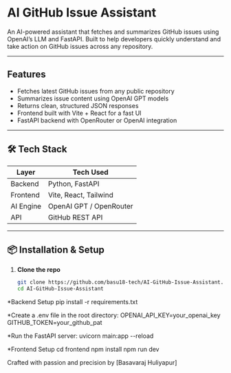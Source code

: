 #  AI GitHub Issue Assistant

An AI-powered assistant that fetches and summarizes GitHub issues using OpenAI’s LLM and FastAPI. Built to help developers quickly understand and take action on GitHub issues across any repository.

---

## Features

-  Fetches latest GitHub issues from any public repository
-  Summarizes issue content using OpenAI GPT models
-  Returns clean, structured JSON responses
-  Frontend built with Vite + React for a fast UI
-  FastAPI backend with OpenRouter or OpenAI integration

---

## 🛠 Tech Stack

| Layer     | Tech Used              |
|-----------|------------------------|
| Backend   | Python, FastAPI        |
| Frontend  | Vite, React, Tailwind  |
| AI Engine | OpenAI GPT / OpenRouter |
| API       | GitHub REST API        |

---

## 📦 Installation & Setup

1. **Clone the repo**  
   ```bash
   git clone https://github.com/basu18-tech/AI-GitHub-Issue-Assistant.git
   cd AI-GitHub-Issue-Assistant
*Backend Setup
pip install -r requirements.txt

*Create a .env file in the root directory:
OPENAI_API_KEY=your_openai_key
GITHUB_TOKEN=your_github_pat

*Run the FastAPI server:
uvicorn main:app --reload

*Frontend Setup
cd frontend
npm install
npm run dev

Crafted with passion and precision by [Basavaraj Huliyapur]
